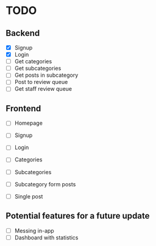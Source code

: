 # TODO

## Backend
- [x] Signup
- [x] Login
- [ ] Get categories
- [ ] Get subcategories
- [ ] Get posts in subcategory
- [ ] Post to review queue
- [ ] Get staff review queue

## Frontend
- [ ] Homepage
- [ ] Signup
- [ ] Login
- [ ] Categories
- [ ] Subcategories
- [ ] Subcategory form posts
- [ ] Single post


## Potential features for a future update
- [ ] Messing in-app
- [ ] Dashboard with statistics
